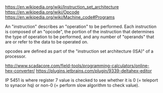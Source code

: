 https://en.wikipedia.org/wiki/Instruction_set_architecture
https://en.wikipedia.org/wiki/Opcode
https://en.wikipedia.org/wiki/Machine_code#Programs

An "instruction" describes an "operation" to be performed. Each instruction is composed of an "opcode", the portion of the instruction that determines the type of operation to be performed, and any number of "operands" that are or refer to the data to be operated on.

opcodes are defined as part of the "instruction set architecture (ISA)" of a processor.

http://www.scadacore.com/field-tools/programming-calculators/online-hex-converter/
https://plugins.jetbrains.com/plugin/9339-deltahex-editor

IP 5451 is where register 7 value is checked to see whether it is 0 (= teleport to synacor hq) or non-0 (= perform slow algorithm to check value).
